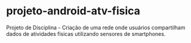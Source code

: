 # projeto-android-atv-fisica
Projeto de Disciplina - Criação de uma rede onde usuários compartilham dados de atividades físicas utilizando sensores de smartphones.
